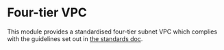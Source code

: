 # Four-tier VPC

This module provides a standardised four-tier subnet VPC which complies with the guidelines set out in [the standards doc](https://crowncommercialservice.atlassian.net/wiki/spaces/GPaaS/pages/3561685032/AWS+3+Tier+Reference+Architecture).
